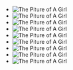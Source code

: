 <!DOCTYPE html>
<html lang="en">
<head>
    <meta charset="UTF-8">
    <meta name="viewport" content="width=device-width, initial-scale=1.0">
    <meta http-equiv="X-UA-Compatible" content="ie=edge">
    <title>欣欣的动画相册</title>
</head>
<body>
    <ul>
        <li>
            <img src="../image/girl1.jpg" alt="The Piture of A Girl">
        </li>
        <li>
            <img src="../image/girl2.jpg" alt="The Piture of A Girl">
        </li>
        <li>
            <img src="../image/girl3.jpg" alt="The Piture of A Girl">
        </li>
        <li>
            <img src="../image/girl4.jpg" alt="The Piture of A Girl">
        </li>
        <li>
            <img src="../image/girl5.jpg" alt="The Piture of A Girl">
        </li>
        <li>
            <img src="../image/girl6.jpg" alt="The Piture of A Girl">
        </li>
        <li>
            <img src="../image/girl7.jpg" alt="The Piture of A Girl">
        </li>
        <li>
            <img src="../image/girl8.jpg" alt="The Piture of A Girl">
        </li>
        <li>
            <img src="../image/girl9.jpg" alt="The Piture of A Girl">
        </li>
    </ul>
</body>
</html>

